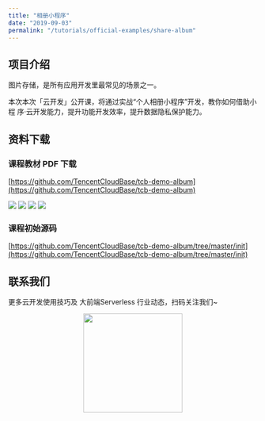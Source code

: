 ```yaml
---
title: "相册小程序"
date: "2019-09-03"
permalink: "/tutorials/official-examples/share-album"
---
```


## 项目介绍

图片存储，是所有应用开发里最常见的场景之一。

本次本次「云开发」公开课，将通过实战“个人相册小程序”开发，教你如何借助小程
序·云开发能力，提升功能开发效率，提升数据隐私保护能力。

## 资料下载

### 课程教材 PDF 下载

[https://github.com/TencentCloudBase/tcb-demo-album](https://github.com/TencentCloudBase/tcb-demo-album)

![](https://puui.qpic.cn/vupload/0/20190612_1560305785509_n4j9zqick4n.png/0)
![](https://puui.qpic.cn/vupload/0/20190612_1560306036362_xq3r7uar1h.png/0)
![](https://puui.qpic.cn/vupload/0/20190612_1560306194822_ervbcrhckq9.png/0)
![](https://puui.qpic.cn/vupload/0/20190612_1560306333251_xkgdae6j4va.png/0)

### 课程初始源码

[https://github.com/TencentCloudBase/tcb-demo-album/tree/master/init](https://github.com/TencentCloudBase/tcb-demo-album/tree/master/init)

## 联系我们

更多云开发使用技巧及 大前端Serverless 行业动态，扫码关注我们~

<p align="center">
    <img src="https://puui.qpic.cn/vupload/0/20190603_1559545575934_lettsbvkvdn.jpeg/0" width="200px">
</p>
